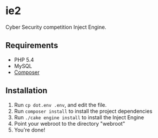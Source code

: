 ie2
========

Cyber Security competition Inject Engine.

## Requirements

* PHP 5.4
* MySQL
* [Composer](https://getcomposer.org/)

## Installation

1. Run ```cp dot.env .env```, and edit the file.
2. Run ```composer install``` to install the project dependencies
3. Run ```./cake engine install``` to install the Inject Engine
4. Point your webroot to the directory "webroot"
5. You're done!